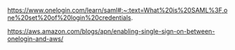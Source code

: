 https://www.onelogin.com/learn/saml#:~:text=What%20is%20SAML%3F,one%20set%20of%20login%20credentials.



https://aws.amazon.com/blogs/apn/enabling-single-sign-on-between-onelogin-and-aws/

